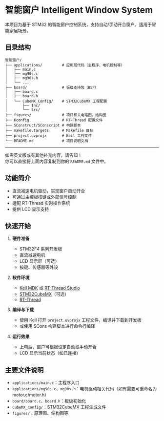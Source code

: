 # 智能窗户 Intelligent Window System

本项目为基于 STM32 的智能窗户控制系统，支持自动/手动开合窗户，适用于智能家居场景。

## 目录结构

```
智能窗户/
├── applications/         # 应用层代码（主程序、电机控制等）
│   ├── main.c
│   ├── mg90s.c
│   ├── mg90s.h
│   └── ...
├── board/                # 板级支持包（BSP）
│   ├── board.c
│   ├── board.h
│   └── CubeMX_Config/    # STM32CubeMX 工程配置
│       ├── Inc/
│       └── Src/
├── figures/              # 项目相关电路图、结构图
├── Kconfig               # RT-Thread 配置文件
├── SConstruct/SConscript # 构建脚本
├── makefile.targets      # Makefile 目标
├── project.uvprojx       # Keil 工程文件
└── README.md             # 项目说明文档
```

---

如需英文版或有其他补充内容，请告知！  
你可以直接将上面内容复制到你的 `README.md` 文件中。

## 功能简介

- 直流减速电机驱动，实现窗户自动开合
- 可通过主控板按键或外部信号控制
- 适配 RT-Thread 实时操作系统
- 提供 LCD 显示支持

## 快速开始

1. **硬件准备**  
   - STM32F4 系列开发板  
   - 直流减速电机  
   - LCD 显示屏（可选）  
   - 按键、传感器等外设

2. **软件环境**  
   - [Keil MDK](https://www.keil.com/) 或 [RT-Thread Studio](https://www.rt-thread.io/)
   - [STM32CubeMX](https://www.st.com/en/development-tools/stm32cubemx.html)（可选）
   - [RT-Thread](https://www.rt-thread.io/)

3. **编译与下载**  
   - 使用 Keil 打开 `project.uvprojx` 工程文件，编译并下载到开发板
   - 或使用 SCons 构建脚本进行命令行编译

4. **运行效果**  
   - 上电后，窗户可根据设定自动或手动开合
   - LCD 显示当前状态（如已连接）

## 主要文件说明

- `applications/main.c`：主程序入口
- `applications/mg90s.c`、`mg90s.h`：电机驱动相关代码（如有需要可重命名为 motor.c/motor.h）
- `board/board.c`、`board.h`：板级初始化
- `CubeMX_Config/`：STM32CubeMX 工程生成文件
- `figures/`：原理图、结构图等

